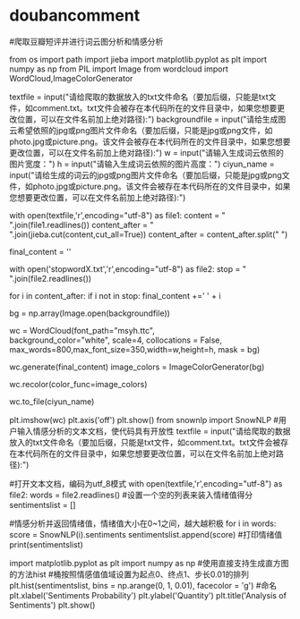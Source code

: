# doubancomment
#爬取豆瓣短评并进行词云图分析和情感分析

from os import path 
import jieba
import matplotlib.pyplot as plt
import numpy as np 
from PIL import Image
from wordcloud import WordCloud,ImageColorGenerator

textfile = input("请给爬取的数据放入的txt文件命名（要加后缀，只能是txt文件，如comment.txt。txt文件会被存在本代码所在的文件目录中，如果您想要更改位置，可以在文件名前加上绝对路径):")
backgroundfile = input("请给生成图云希望依照的jpg或png图片文件命名（要加后缀，只能是jpg或png文件，如photo.jpg或picture.png。该文件会被存在本代码所在的文件目录中，如果您想要更改位置，可以在文件名前加上绝对路径):")
w = input("请输入生成词云依照的图片宽度：")
h = input("请输入生成词云依照的图片高度：")
ciyun_name = input("请给生成的词云的jpg或png图片文件命名（要加后缀，只能是jpg或png文件，如photo.jpg或picture.png。该文件会被存在本代码所在的文件目录中，如果您想要更改位置，可以在文件名前加上绝对路径):")

with open(textfile,'r',encoding="utf-8") as file1:
    content = " ".join(file1.readlines())
    content_after = " ".join(jieba.cut(content,cut_all=True))
    content_after = content_after.split(" ")

final_content = ''

with open('stopwordX.txt','r',encoding="utf-8") as file2:
    stop = " ".join(file2.readlines()) 

for i in content_after:
    if i not in stop:
        final_content +=' ' + i


bg = np.array(Image.open(backgroundfile))

wc = WordCloud(font_path="msyh.ttc",\
               background_color="white",
               scale=4,
               collocations = False,
               max_words=800,max_font_size=350,width=w,height=h,
               mask = bg)

wc.generate(final_content)
image_colors = ImageColorGenerator(bg)

wc.recolor(color_func=image_colors)

wc.to_file(ciyun_name)

plt.imshow(wc)
plt.axis('off')
plt.show()
from snownlp import SnowNLP
#用户输入情感分析的文本文档，使代码具有开放性
textfile = input("请给爬取的数据放入的txt文件命名（要加后缀，只能是txt文件，如comment.txt。txt文件会被存在本代码所在的文件目录中，如果您想要更改位置，可以在文件名前加上绝对路径):")

#打开文本文档，编码为utf_8模式
with open(textfile,'r',encoding="utf-8") as file2:
    words = file2.readlines()
    #设置一个空的列表来装入情绪值得分
    sentimentslist = []
    
#情感分析并返回情绪值，情绪值大小在0~1之间，越大越积极
for i in words:
    score = SnowNLP(i).sentiments
    sentimentslist.append(score)
#打印情绪值   
print(sentimentslist)


import matplotlib.pyplot as plt
import numpy as np
#使用直接支持生成直方图的方法hist
#桶按照情感值值域设置为起点0、终点1、步长0.01的排列
plt.hist(sentimentslist, bins = np.arange(0, 1, 0.01), facecolor = 'g')
#命名
plt.xlabel('Sentiments Probability')
plt.ylabel('Quantity')
plt.title('Analysis of Sentiments')
plt.show()



